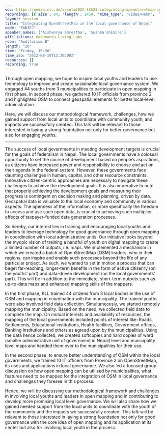 ```yaml
---
voc: https://media.ccc.de/v/sotm2022-18533-integrating-openstreetmap-in-the-local-governance-of-nepal
recordings: [{'size': 84, 'length': 1450, 'mime_type': 'video/webm', 'language': 'eng', 'filename': 'sotm2022-18533-eng-Integrating_OpenStreetMap_in_the_local_governance_of_Nepal_webm-hd.webm', 'state': 'new', 'folder': 'webm-hd', 'high_quality': True, 'width': 1920, 'height': 1080, 'updated_at': '2022-09-24T18:59:52.559+02:00', 'recording_url': 'https://cdn.media.ccc.de/events/sotm/2022/webm-hd/sotm2022-18533-eng-Integrating_OpenStreetMap_in_the_local_governance_of_Nepal_webm-hd.webm', 'url': 'https://api.media.ccc.de/public/recordings/61981', 'event_url': 'https://api.media.ccc.de/public/events/a75fcaac-17fd-5015-b19f-bde6fe3e5d5c', 'conference_url': 'https://api.media.ccc.de/public/conferences/sotm2022'}, {'size': 43, 'length': 1450, 'mime_type': 'video/webm', 'language': 'eng', 'filename': 'sotm2022-18533-eng-Integrating_OpenStreetMap_in_the_local_governance_of_Nepal_webm-sd.webm', 'state': 'new', 'folder': 'webm-sd', 'high_quality': False, 'width': 720, 'height': 576, 'updated_at': '2022-09-24T18:52:04.870+02:00', 'recording_url': 'https://cdn.media.ccc.de/events/sotm/2022/webm-sd/sotm2022-18533-eng-Integrating_OpenStreetMap_in_the_local_governance_of_Nepal_webm-sd.webm', 'url': 'https://api.media.ccc.de/public/recordings/61978', 'event_url': 'https://api.media.ccc.de/public/events/a75fcaac-17fd-5015-b19f-bde6fe3e5d5c', 'conference_url': 'https://api.media.ccc.de/public/conferences/sotm2022'}, {'size': 21, 'length': 1427, 'mime_type': 'audio/mpeg', 'language': 'eng', 'filename': 'sotm2022-18533-eng-Integrating_OpenStreetMap_in_the_local_governance_of_Nepal_mp3.mp3', 'state': 'new', 'folder': 'mp3', 'high_quality': False, 'width': 0, 'height': 0, 'updated_at': '2022-09-24T18:40:03.455+02:00', 'recording_url': 'https://cdn.media.ccc.de/events/sotm/2022/mp3/sotm2022-18533-eng-Integrating_OpenStreetMap_in_the_local_governance_of_Nepal_mp3.mp3', 'url': 'https://api.media.ccc.de/public/recordings/61973', 'event_url': 'https://api.media.ccc.de/public/events/a75fcaac-17fd-5015-b19f-bde6fe3e5d5c', 'conference_url': 'https://api.media.ccc.de/public/conferences/sotm2022'}, {'size': 30, 'length': 1450, 'mime_type': 'video/mp4', 'language': 'eng', 'filename': 'sotm2022-18533-eng-Integrating_OpenStreetMap_in_the_local_governance_of_Nepal_sd.mp4', 'state': 'new', 'folder': 'h264-sd', 'high_quality': False, 'width': 720, 'height': 576, 'updated_at': '2022-09-24T18:36:16.036+02:00', 'recording_url': 'https://cdn.media.ccc.de/events/sotm/2022/h264-sd/sotm2022-18533-eng-Integrating_OpenStreetMap_in_the_local_governance_of_Nepal_sd.mp4', 'url': 'https://api.media.ccc.de/public/recordings/61971', 'event_url': 'https://api.media.ccc.de/public/events/a75fcaac-17fd-5015-b19f-bde6fe3e5d5c', 'conference_url': 'https://api.media.ccc.de/public/conferences/sotm2022'}, {'size': 52, 'length': 1450, 'mime_type': 'video/mp4', 'language': 'eng', 'filename': 'sotm2022-18533-eng-Integrating_OpenStreetMap_in_the_local_governance_of_Nepal_hd.mp4', 'state': 'new', 'folder': 'h264-hd', 'high_quality': True, 'width': 1920, 'height': 1080, 'updated_at': '2022-09-24T18:28:42.333+02:00', 'recording_url': 'https://cdn.media.ccc.de/events/sotm/2022/h264-hd/sotm2022-18533-eng-Integrating_OpenStreetMap_in_the_local_governance_of_Nepal_hd.mp4', 'url': 'https://api.media.ccc.de/public/recordings/61965', 'event_url': 'https://api.media.ccc.de/public/events/a75fcaac-17fd-5015-b19f-bde6fe3e5d5c', 'conference_url': 'https://api.media.ccc.de/public/conferences/sotm2022'}]
layout: session
title: "Integrating OpenStreetMap in the local governance of Nepal"
code: "FABJFJ"
speaker_names: ['Aishworya Shrestha', 'Sushma Ghimire']
affiliations: Kathmandu Living Labs
room: "Auditorium B"
length: "20"
time: "Friday, 15:30"
time_iso: "2022-08-19T13:30:00Z"
resources: []
recording: True
---
```


Through open mapping, we hope to inspire local youths and leaders to use technology to improve and create sustainable local governance system. We engaged 44 youths from 3 municipalities to participate in open mapping in first phase. In second phase, we gathered 10 IT officials from province 2 and highlighted OSM to connect geospatial elements for better local-level administration. 

Here, we will discuss our methodological framework, challenges, how we gained support from local units to coordinate with community youth, and impacts we successfully created. This talk will be relevant to those interested in laying a strong foundation not only for better governance but also for engaging youths.

<hr>

The success of local governments in meeting development targets is crucial for the goals of federalism in Nepal. The local governments have a colossal opportunity to set the course of development based on people’s aspirations, as citizens have increased power and responsibility to choose and act on their agenda in the federal system. However, these governments face daunting challenges in human, capital, and other resource constraints. Innovative citizen-centric approaches are necessary to navigate these challenges to achieve the development goals. It is also imperative to note that properly achieving the development goals and measuring their progress is contingent on decision making and planning, driven by data. Geospatial data is valuable to the local economy and community in various aspects. The openness of the information, or more specifically the freedom to access and use such open data, is crucial to achieving such multiplier effects of taxpayer-funded data generation processes.

So hereby, our interest lies in training and encouraging local youths and leaders to leverage technology for good governance through open mapping in coordination with local administrative units. Our initiative looks beyond the myopic vision of training a handful of youth on digital mapping to create a limited number of outputs, i.e. maps. We implemented a mechanism in which we created a batch of OpenStreetMap (OSM) leaders, who in their regions, can inspire and enable such processes beyond the life of any particular project. As such, we wanted to set in motion a process that can beget far-reaching, longer-term benefits in the form of active citizenry (on the youths’ part) and data-driven development (on the local governments’ part). This will be in addition to the immediate, short-term outputs such as up-to-date maps and enhanced mapping skills of the mappers.

In the first phase, KLL trained 44 citizens from 3 local bodies in the use of OSM and mapping in coordination with the municipality. The trained youths were also involved field data collection. Simultaneously, we started remotely mapping the municipality. Based on the need, we collected field data to complete the map. On mutual interests and availability of resources, the mapping of the local governments included points of interest like: Roads, Settlements, Educational institutions, Health facilities, Government offices, Banking institutions and others as agreed upon by the municipalities. Using the data hence collected, we created softcopies and hard copies of ward (smaller administrative unit of government in Nepal) level and municipality level maps and handed them over to the municipalities for their use.

In the second phase, to ensure better understanding of OSM within the local governments, we trained 10 IT officers from Province 2 on OpenStreetMap, its uses and applications in local governance. We also led a focused group discussion on how open mapping can be utilised by municipalities, what features need to be mapped for the integration of OSM in local governance and challenges they foresee in this process.

Hence, we will be discussing our methodological framework and challenges in involving local youths and leaders in open mapping and in contributing to develop more promising local level governance. We will also share how we gained needed support from the local units to coordinate with the youth of the community and the impacts we successfully created. This talk will be relevant to those interested in laying a strong foundation not only for good governance with the core idea of open mapping and its application at its center but also for involving local youth in the process.

